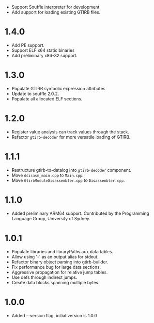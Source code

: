 * Support Souffle interpreter for development.
* Add support for loading existing GTIRB files.

# 1.4.0

* Add PE support.
* Support ELF x64 static binaries
* Add preliminary x86-32 support.

# 1.3.0

* Populate GTIRB symbolic expression attributes.
* Update to souffle 2.0.2.
* Populate all allocated ELF sections.

# 1.2.0

* Register value analysis can track values through the stack.
* Refactor `gtirb-decoder` for more versatile loading of GTIRB.

# 1.1.1

* Restructure gtirb-to-datalog into `gtirb-decoder` component.
* Move `ddisasm_main.cpp` to `Main.cpp`.
* Move `GtirbModuleDisassembler.cpp` to `Disassembler.cpp`.

# 1.1.0

* Added preliminary ARM64 support.
  Contributed by the Programming Language Group, University of Sydney.

# 1.0.1

* Populate libraries and libraryPaths aux data tables.
* Allow using '-' as an output alias for stdout.
* Refactor binary object parsing into gtirb-builder.
* Fix performance bug for large data sections.
* Aggressive propagation for relative jump tables.
* Use defs through indirect jumps.
* Create data blocks spanning multiple bytes.

# 1.0.0

* Added --version flag, initial version is 1.0.0
